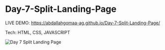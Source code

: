 # Day-7-Split-Landing-Page

LIVE DEMO: https://abdallahgomaa-ag.github.io/Day-7-Split-Landing-Page/

Tech: HTML, CSS, JAVASCRIPT

![Day 7 Split Landing Page](https://github.com/AbdAllahGomaa-AG/Day-7-Split-Landing-Page/assets/73030608/821b7e5d-c72e-40cc-bce3-68bfcee9bb0a)
